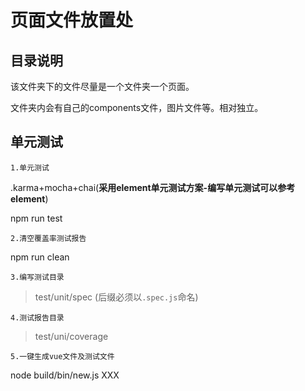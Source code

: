 # 页面文件放置处

## 目录说明

该文件夹下的文件尽量是一个文件夹一个页面。

文件夹内会有自己的components文件，图片文件等。相对独立。



## **单元测试**


`1.单元测试`
 
.karma+mocha+chai(**采用element单元测试方案-编写单元测试可以参考element**)

 npm run test

`2.清空覆盖率测试报告`

npm run clean


`3.编写测试目录`

>test/unit/spec (后缀必须以`.spec.js`命名)


`4.测试报告目录`

>test/uni/coverage

`5.一键生成vue文件及测试文件`

node build/bin/new.js XXX 